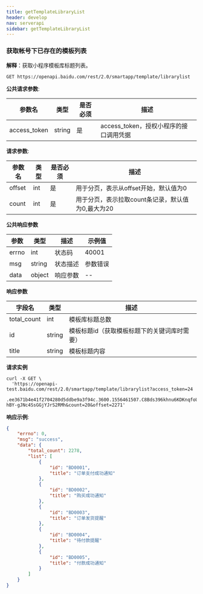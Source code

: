 ```yaml
---
title: getTemplateLibraryList
header: develop
nav: serverapi
sidebar: getTemplateLibraryList
---
```


### 获取帐号下已存在的模板列表

**解释**：获取小程序模板库标题列表。


```
GET https://openapi.baidu.com/rest/2.0/smartapp/template/librarylist
```
**公共请求参数**:

参数名 | 类型 | 是否必须 | 描述
----- |-----| ------| -----
access_token |string | 是 | access_token，授权小程序的接口调用凭据 

**请求参数**:

参数名 | 类型 | 是否必须 | 描述
----- |-----| ------| -----
offset | int | 是 | 用于分页，表示从offset开始，默认值为0
count | int | 是 | 用于分页，表示拉取count条记录，默认值为0,最大为20
**公共响应参数** 

|参数|类型|描述|示例值|
|--|--|--|--|
|errno|int|状态码|40001|
|msg|string|状态描述|参数错误|
|data|object|响应参数|--|

**响应参数** 

字段名 | 类型  | 描述
----- |-----| -----
total_count | int| 模板库标题总数
id |string | 模板标题id（获取模板标题下的关键词库时需要）
title |string | 模板标题内容
**请求实例**

```shell
curl -X GET \
  'https://openapi-test.baidu.com/rest/2.0/smartapp/template/librarylist?access_token=24
  .ee3671b4e41f2704280d5ddbe9a3f94c.3600.1556461507.C8Bds396khnu6KDKnqfoUUgZ31K-hBY-gJNc4SsGGjYJrS2RMh&count=20&offset=2271'
```



**响应示例**:

```json
{
    "errno": 0,
    "msg": "success",
    "data": {
        "total_count": 2278,
        "list": [
            {
                "id": "BD0001",
                "title": "订单支付成功通知"
            },
            {
                "id": "BD0002",
                "title": "购买成功通知"
            },
            {
                "id": "BD0003",
                "title": "订单发货提醒"
            },
            {
                "id": "BD0004",
                "title": "待付款提醒"
            },
            {
                "id": "BD0005",
                "title": "付款成功通知"
            }
        ]
    }
}
```

